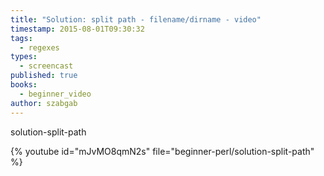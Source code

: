 ```yaml
---
title: "Solution: split path - filename/dirname - video"
timestamp: 2015-08-01T09:30:32
tags:
  - regexes
types:
  - screencast
published: true
books:
  - beginner_video
author: szabgab
---
```



solution-split-path


{% youtube id="mJvMO8qmN2s" file="beginner-perl/solution-split-path" %}
